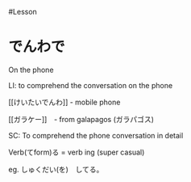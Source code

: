 #Lesson 
# でんわで

On the phone

LI: to comprehend the conversation on the phone 

[[けいたいでんわ]] - mobile phone 

[[ガラケー]]　- from galapagos (ガラパゴス)

SC: To comprehend the phone conversation in detail 

Verb(てform)る = verb ing (super casual)

eg. しゅくだい(を)　してる。 
